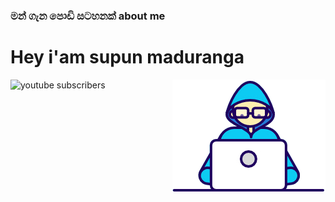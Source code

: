 ###                                       මන් ගැන පොඩි  සටහනක් about me 
# Hey i'am supun maduranga 
<img align="right" src="https://github.com/RazorKenway/RazorKenway/raw/main/Developer.gif" style="max-width:100%;">
<img src="https://camo.githubusercontent.com/adb8ecc0035c7152dca27ac0e84edfe3805512968b90d51ee2205f7a8f91778a/68747470733a2f2f696d672e736869656c64732e696f2f62616467652f596f755475626525323053756273637269626572732d6666303030303f7374796c653d666c6174266c6162656c436f6c6f723d323234323432266c6f676f436f6c6f723d776869746526666f722d7468652d6261646765266c6f676f3d796f7574756265" alt="youtube subscribers " data-canonical-src="https://img.shields.io/badge
<img width="55%" align="left" alt="img " src="https://raw.githubusercontent.com/onimur/.github/master/.resources/git-header.svg" style="max-width:100%;">

